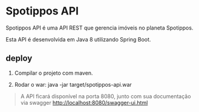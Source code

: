 # Spotippos API
 Spotippos API é uma API REST que gerencia imóveis no planeta Spotippos.

Esta API é desenvolvida em Java 8 utilizando Spring Boot. 

## deploy

1. Compilar o projeto com maven.

2. Rodar o war:
java -jar target/spotippos-api.war


> A API ficará disponível na porta 8080, junto com sua documentação via swagger [http://localhost:8080/swagger-ui.html](http://localhost:8080/swagger-ui.html)
